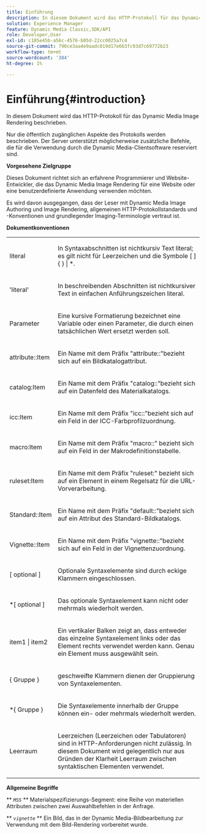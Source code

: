 ```yaml
---
title: Einführung
description: In diesem Dokument wird das HTTP-Protokoll für das Dynamic Media Image Rendering beschrieben.
solution: Experience Manager
feature: Dynamic Media Classic,SDK/API
role: Developer,User
exl-id: c185e45b-a56c-4576-b05d-22cc0025a7c4
source-git-commit: 790ce3aa4e9aadc019d17e663fc93d7c69772b23
workflow-type: tm+mt
source-wordcount: '384'
ht-degree: 1%

---
```


# Einführung{#introduction}

In diesem Dokument wird das HTTP-Protokoll für das Dynamic Media Image Rendering beschrieben.

Nur die öffentlich zugänglichen Aspekte des Protokolls werden beschrieben. Der Server unterstützt möglicherweise zusätzliche Befehle, die für die Verwendung durch die Dynamic Media-Clientsoftware reserviert sind.

**Vorgesehene Zielgruppe**

Dieses Dokument richtet sich an erfahrene Programmierer und Website-Entwickler, die das Dynamic Media Image Rendering für eine Website oder eine benutzerdefinierte Anwendung verwenden möchten.

Es wird davon ausgegangen, dass der Leser mit Dynamic Media Image Authoring und Image Rendering, allgemeinen HTTP-Protokollstandards und -Konventionen und grundlegender Imaging-Terminologie vertraut ist.

**Dokumentkonventionen**

<table id="simpletable_E96BA470B3CE4266A9E6ED0440A56C40"> 
 <tr class="strow"> 
  <td class="stentry"> <p>literal </p> </td> 
  <td class="stentry"> <p>In Syntaxabschnitten ist nichtkursiv Text literal; es gilt nicht für Leerzeichen und die Symbole [ ] { } | *. </p> </td> 
 </tr> 
 <tr class="strow"> 
  <td class="stentry"> <p>'literal' </p> </td> 
  <td class="stentry"> <p>In beschreibenden Abschnitten ist nichtkursiver Text in einfachen Anführungszeichen literal. </p> </td> 
 </tr> 
 <tr class="strow"> 
  <td class="stentry"> <p> <span class="varname"> Parameter </span> </p> </td> 
  <td class="stentry"> <p>Eine kursive Formatierung bezeichnet eine Variable oder einen Parameter, die durch einen tatsächlichen Wert ersetzt werden soll. </p> </td> 
 </tr> 
 <tr class="strow"> 
  <td class="stentry"> <p> <span class="codeph"> attribute::Item </span> </p> </td> 
  <td class="stentry"> <p>Ein Name mit dem Präfix "attribute::"bezieht sich auf ein Bildkatalogattribut. </p> </td> 
 </tr> 
 <tr class="strow"> 
  <td class="stentry"> <p> <span class="codeph"> catalog:Item </span> </p> </td> 
  <td class="stentry"> <p>Ein Name mit dem Präfix "catalog::"bezieht sich auf ein Datenfeld des Materialkatalogs. </p> </td> 
 </tr> 
 <tr class="strow"> 
  <td class="stentry"> <p> <span class="codeph"> icc:Item </span> </p> </td> 
  <td class="stentry"> <p>Ein Name mit dem Präfix "icc::"bezieht sich auf ein Feld in der ICC-Farbprofilzuordnung. </p> </td> 
 </tr> 
 <tr class="strow"> 
  <td class="stentry"> <p> <span class="codeph"> macro:Item </span> </p> </td> 
  <td class="stentry"> <p>Ein Name mit dem Präfix "macro::" bezieht sich auf ein Feld in der Makrodefinitionstabelle. </p> </td> 
 </tr> 
 <tr class="strow"> 
  <td class="stentry"> <p> <span class="codeph"> ruleset:Item </span> </p> </td> 
  <td class="stentry"> <p>Ein Name mit dem Präfix "ruleset:" bezieht sich auf ein Element in einem Regelsatz für die URL-Vorverarbeitung. </p> </td> 
 </tr> 
 <tr class="strow"> 
  <td class="stentry"> <p> <span class="codeph"> Standard::Item </span> </p> </td> 
  <td class="stentry"> <p>Ein Name mit dem Präfix "default::"bezieht sich auf ein Attribut des Standard-Bildkatalogs. </p> </td> 
 </tr> 
 <tr class="strow"> 
  <td class="stentry"> <span class="codeph"> Vignette::Item </span> </td> 
  <td class="stentry"> <p>Ein Name mit dem Präfix "vignette::"bezieht sich auf ein Feld in der Vignettenzuordnung. </p> </td> 
 </tr> 
 <tr class="strow"> 
  <td class="stentry"> <p>[ <span class="varname"> optional </span> ] </p> </td> 
  <td class="stentry"> <p>Optionale Syntaxelemente sind durch eckige Klammern eingeschlossen. </p> </td> 
 </tr> 
 <tr class="strow"> 
  <td class="stentry"> <p>*[ <span class="varname"> optional </span> ] </p> </td> 
  <td class="stentry"> <p>Das optionale Syntaxelement kann nicht oder mehrmals wiederholt werden. </p> </td> 
 </tr> 
 <tr class="strow"> 
  <td class="stentry"> <p> <span class="varname"> item1 </span>| <span class="varname"> item2 </span> </p> </td> 
  <td class="stentry"> <p>Ein vertikaler Balken zeigt an, dass entweder das einzelne Syntaxelement links oder das Element rechts verwendet werden kann. Genau ein Element muss ausgewählt sein. </p> </td> 
 </tr> 
 <tr class="strow"> 
  <td class="stentry"> <p>{ <span class="varname"> Gruppe </span> } </p> </td> 
  <td class="stentry"> <p>geschweifte Klammern dienen der Gruppierung von Syntaxelementen. </p> </td> 
 </tr> 
 <tr class="strow"> 
  <td class="stentry"> <p>*{ <span class="varname"> Gruppe </span> } </p> </td> 
  <td class="stentry"> <p>Die Syntaxelemente innerhalb der Gruppe können ein- oder mehrmals wiederholt werden. </p> </td> 
 </tr> 
 <tr class="strow"> 
  <td class="stentry"> <p>Leerraum </p> </td> 
  <td class="stentry"> <p>Leerzeichen (Leerzeichen oder Tabulatoren) sind in HTTP-Anforderungen nicht zulässig. In diesem Dokument wird gelegentlich nur aus Gründen der Klarheit Leerraum zwischen syntaktischen Elementen verwendet. </p> </td> 
 </tr> 
</table>

**Allgemeine Begriffe**

** *`MSS`* ** Materialspezifizierungs-Segment: eine Reihe von materiellen Attributen zwischen zwei Auswahlbefehlen in der Anfrage.

** *`vignette`* ** Ein Bild, das in der Dynamic Media-Bildbearbeitung zur Verwendung mit dem Bild-Rendering vorbereitet wurde.
